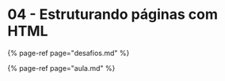 # 04 - Estruturando páginas com HTML

{% page-ref page="desafios.md" %}

{% page-ref page="aula.md" %}

